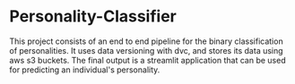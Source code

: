 # Personality-Classifier

This project consists of an end to end pipeline for the binary classification of personalities. It uses data versioning with dvc, and stores its data using aws s3 buckets.
The final output is a streamlit application that can be used for predicting an individual's personality.
